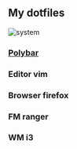 ## My dotfiles 

![system](system.phg/200x300)

### [Polybar](https://github.com/adi1090x/polybar-themes)
### Editor vim
### Browser firefox
### FM ranger
### WM i3

